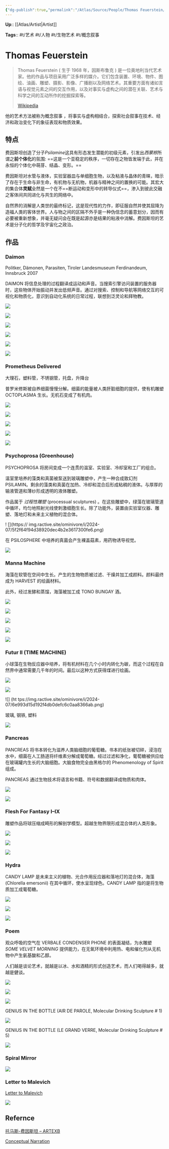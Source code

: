 ```yaml
---
{"dg-publish":true,"permalink":"/Atlas/Source/People/Thomas Feuerstein/"}
---
```



**Up**:: [[Atlas/Artist\|Artist]]

**Tags**:: #t/艺术 #t/人物 #t/生物艺术 #t/概念叙事

# Thomas Feuerstein

> Thomas Feuerstein ( 生于 1968 年，因斯布鲁克 ) 是一位奥地利当代艺术家。他的作品与项目采用广泛多样的媒介。它们包含装置、环境、物件、图绘、油画、雕塑、摄影、影像、广播剧以及网络艺术。其重要方面有诸如言语与视觉元素之间的交互作用，以及对事实与虚构之间的潜在关联、艺术与科学之间的互动所作的挖掘探索等。
> 
> [Wikipedia](https://en.wikipedia.org/wiki/Thomas_Feuerstein)

他的艺术方法被称为概念叙事 ，将事实与虚构相结合，探索社会叙事在技术、经济和政治变化下的象征表现和物质效果。

## 特点

费因斯坦创造了分子*Psilamine*这具有形态发生潜能的初级元素，引发出*西蒙栋*所谓之**前个体化**的氛围: ==这是一个亚稳定的秩序，一切存在之物皆发端于此，并在永恒的个体化中萌芽、结晶、变形。==

费因斯坦对水管与液体，实验室器皿与单细胞生物，以及粘液与晶体的青睐，暗示了存在于生命与非生命，有机物与无机物，机器与精神之间的置换的可能。其宏大的集合体**灵赋**全然是一个在不==断运动和变形中的转导仪式==，渗入到彼此交融之客体间共同进化与共生的网络中。

自然界的消解是人类世的最终标记，这是现代性的力作，即征服自然并使其屈降为造福人类的客体世界。人与物之间的区隔不外乎是一种伪信念的蓄意划分，因而有必要被重新想象，并毫无疑问会在既是起源亦是结果的粘液中消解。费因斯坦的艺术是分子化的哲学及宇宙化之政治。

## 作品

### Daimon

Politker, Dämonen, Parasiten, Tiroler Landesmuseum Ferdinandeum, Innsbruck 2007

DAIMON 将信息处理的过程翻译成运动和声音。当搜索引擎访问装置的服务器时，这些物体开始振动并发出低频声音。通过对搜索、控制和导航等网络交互的可视化和物质化，意识到自动化系统的日常过程，联想到泛灵论和拜物教。

![](https://img.ractive.site/ominivore/i/2024-07/978272734aa48645c50fb8ad3d367659.png)

![](https://img.ractive.site/ominivore/i/2024-07/b87792f351394d194c000c6c66474265.png)

![](https://img.ractive.site/ominivore/i/2024-07/ec5e0dc20c6bd4e2d54d1af2cec2db35.png)

![](https://img.ractive.site/ominivore/i/2024-07/9fae03aa7e662ca5dff6225b1a0a968e.png)

![](https://img.ractive.site/ominivore/i/2024-07/2e29591db28d2145d0a11337029a97f5.png)

![](https://img.ractive.site/ominivore/i/2024-07/0b4425ccdca009a2b76b324c913360cc.png)

### Prometheus Delivered

大理石，塑料管，不锈钢管，托盘，升降台

普罗米修斯被自养细菌慢慢分解。细菌的能量被人类肝脏细胞的提供，使有机雕塑 OCTOPLASMA 生长。无机石变成了有机肉。

![](https://img.ractive.site/ominivore/i/2024-07/bbcc3c1cc0fdb3ac6b16d503bdd40e2f.jpg)

![](https://img.ractive.site/ominivore/i/2024-07/2941f3ac88cb1a9e0f01ec1d220f7fc6.png)

![](https://img.ractive.site/ominivore/i/2024-07/966b1ea5513507fd714c94b5c58e2cc5.png)

![](https://img.ractive.site/ominivore/i/2024-07/ee190b298414bd797a488b89a41fc39c.png)

![](https://img.ractive.site/ominivore/i/2024-07/b6bc9848105f0f75b357ccb43be59f72.png)

### Psychoprosa (Greenhouse)

PSYCHOPROSA 将房间变成一个连贯的温室、实验室、冷却室和工厂的组合。  

温室里培养的藻类和真菌被泵送到玻璃雕塑中，产生一种合成致幻剂 PSILAMIN。剩余的藻类和真菌在加热、冷却和混合后形成粘稠的液体。与厚厚的输液管道和薄纱形成透明的液体雕塑。

作品属于 *过程性雕塑* (processual sculptures) 。在这些雕塑中，绿藻在玻璃管道中循环，均匀地照射光线使刺激细胞生长。除了功能外，装置由实验室仪器、雕塑、落地灯和未来主义植物的混合体。  

! [](https:// img.ractive.site/ominivore/i/2024-07/5f2f64f94d38920dec4b2e3617300fe6.png)

在 PSILOSPHERE 中培养的真菌会产生裸盖菇素，用药物诱导视觉。

![](https://img.ractive.site/ominivore/i/2024-07/c1155ef5a313c7d8f0dbaf61c92dac7f.png)

### Manna Machine

海藻在软管在空间中生长。产生的生物物质被过滤、干燥并加工成颜料。颜料最终成为 HARVEST 的绘画材料。

此外，经过发酵和蒸馏，海藻被加工成 TONO BUNGAY 酒。

![](https://img.ractive.site/ominivore/i/2024-07/d477df1cb491174ab2eb390d9c0f38f8.png)

![](https://img.ractive.site/ominivore/i/2024-07/b068ab4d5deeb5fde462b5381d392778.png)

![](https://img.ractive.site/ominivore/i/2024-07/b3abbc2d78b5939eeaba25f1d833a254.png)

![](https://img.ractive.site/ominivore/i/2024-07/c932d4afca82881175db09a06f9ca66d.png)

![](https://img.ractive.site/ominivore/i/2024-07/3f98ecb42bfb912abf280110496c7af5.png)

### Futur II (TIME MACHINE)

小球藻在生物反应器中培养，将有机材料在几个小时内转化为碳，而这个过程在自然界中通常需要几千年的时间。最后以这种方式获得煤进行绘画。

![](https://img.ractive.site/ominivore/i/2024-07/fb967f0ea245d8855e50f2f7465102ff.png)

![](https://img.ractive.site/ominivore/i/2024-07/4fde5a14bba1b8c11519074259dd7dae.png)

![] (ht tps://img.ractive.site/ominivore/i/2024-07/6e993d15d192f4db0defc6c0aa8366ab.png)

玻璃, 钢铁, 塑料

![](https://img.ractive.site/ominivore/i/2024-07/c7323d5c2f9adfe317667406c37ade35.png)

### Pancreas

PANCREAS 将书本转化为滋养人类脑细胞的葡萄糖。书本的纸张被切碎，浸泡在水中，细菌在人工肠道将纤维素分解成葡萄糖。经过过滤和净化，葡萄糖被供应给在玻璃罐内生长的大脑细胞。大脑食物完全由黑格尔的 Phenomenology of Spirit 组成。

PANCREAS 通过生物技术将语言和书籍、符号和数据翻译成物质和肉体。

![](https://img.ractive.site/ominivore/i/2024-07/4afdda022ebe41c07184a6f902e4cedb.png)

![](https://img.ractive.site/ominivore/i/2024-07/ab1fd7468289b01dcaa75bb34f170ec9.png)

### Flesh For Fantasy I–IX

雕塑作品将球压缩成畸形的解剖学模型。超越生物界限形成混合体的人类形象。

![](https://img.ractive.site/ominivore/i/2024-07/3247d851515a1139776b73a9d7610c9d.png)

![](https://img.ractive.site/ominivore/i/2024-07/d9108012f339299fa42be8e8714387ab.png)

![](https://img.ractive.site/ominivore/i/2024-07/e26165f06c7bb2b3a32c037a1d70c7fa.png)

### Hydra

CANDY LAMP 是未来主义的植物、光合作用反应器和落地灯的混合体，海藻 (Chlorella emersonii) 在其中循环，使水呈现绿色。CANDY LAMP 指的是将生物质加工成葡萄糖。

![](https://img.ractive.site/ominivore/i/2024-07/70e3df918f5234524ac62de277f81c71.png)

![](https://img.ractive.site/ominivore/i/2024-07/257a6f70d6a87e26dd454b84d7c2089b.png)

![](https://img.ractive.site/ominivore/i/2024-07/8fc14037a74737bba0ad1da8d0474633.png)

### Poem

观众呼吸的空气在 VERBALE CONDENSER PHONE 的表面凝结，为水雕塑 *SOME VELVET MORNING* 提供能力，在无氧环境中利用热、电和催化剂从无机物中产生氨基酸和乙醇。

人们越是谈论艺术，就越是以冰、水和酒精的形式创造艺术，而人们喝得越多，就越是健谈。

![](https://img.ractive.site/ominivore/i/2024-07/d1739c2adbed2111df64b2ab85079fbe.png)

![](https://img.ractive.site/ominivore/i/2024-07/8a352b1e97e1e648aedd51fd6abfc211.png)

![](https://img.ractive.site/ominivore/i/2024-07/2c9ec8298456ce1e0357e0f079f597c1.png)

GENIUS IN THE BOTTLE (AIR DE PAROLE, Molecular Drinking Sculpture # 1)

![](https://img.ractive.site/ominivore/i/2024-07/5f45011ffc84cef806db627dda9a19c1.png)

GENIUS IN THE BOTTLE (LE GRAND VERRE, Molecular Drinking Sculpture # 5)

![](https://img.ractive.site/ominivore/i/2024-07/d0e2f3bb0c45a0ad1654caf0e1380559.jpg)

### Spiral Mirror

![](https://img.ractive.site/ominivore/i/2024-07/2cf2ee9819677abacce117a5b28f0b18.png)

### Letter to Malevich

[Letter to Malevich](www.myzel.net/prozessuale_poesie/letter/index.php)

![](https://img.ractive.site/ominivore/i/2024-07/941aaf002997f8a4cada6df2cb7b1995.jpg)

## Refernce

[托马斯-费因斯坦 – ARTEXB](https://www.artexb.com/thomasfeuerstein/)

[Conceptual Narration](http://www.myzel.net/Narration/vorwort_en.html)
